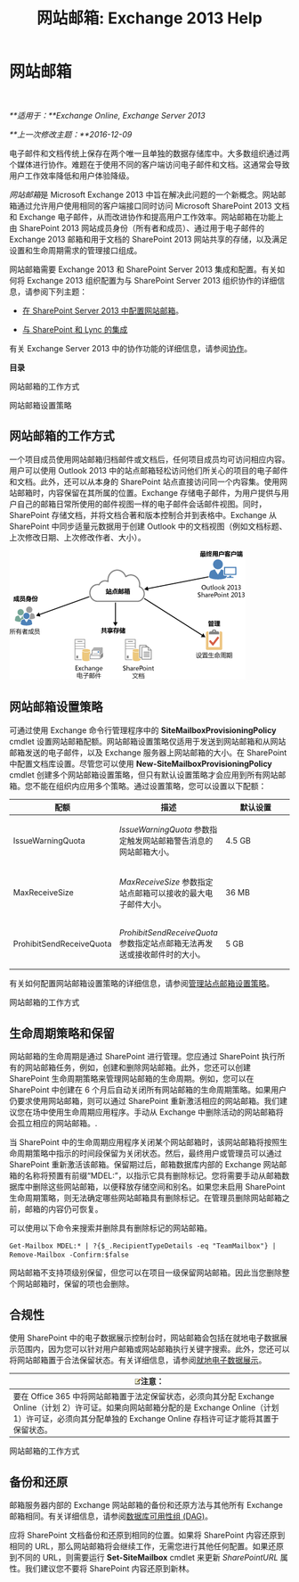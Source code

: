 ﻿---
title: '网站邮箱: Exchange 2013 Help'
TOCTitle: 网站邮箱
ms:assetid: 2c4393f4-d274-4e6c-bd09-9577e68c5a33
ms:mtpsurl: https://technet.microsoft.com/zh-cn/library/JJ150499(v=EXCHG.150)
ms:contentKeyID: 50490246
ms.date: 01/11/2018
mtps_version: v=EXCHG.150
ms.translationtype: HT
---

# 网站邮箱

 

_**适用于：**Exchange Online, Exchange Server 2013_

_**上一次修改主题：**2016-12-09_

电子邮件和文档传统上保存在两个唯一且单独的数据存储库中。大多数组织通过两个媒体进行协作。难题在于使用不同的客户端访问电子邮件和文档。这通常会导致用户工作效率降低和用户体验降级。

*网站邮箱*是 Microsoft Exchange 2013 中旨在解决此问题的一个新概念。网站邮箱通过允许用户使用相同的客户端接口同时访问 Microsoft SharePoint 2013 文档和 Exchange 电子邮件，从而改进协作和提高用户工作效率。网站邮箱在功能上由 SharePoint 2013 网站成员身份（所有者和成员）、通过用于电子邮件的 Exchange 2013 邮箱和用于文档的 SharePoint 2013 网站共享的存储，以及满足设置和生命周期需求的管理接口组成。

网站邮箱需要 Exchange 2013 和 SharePoint Server 2013 集成和配置。有关如何将 Exchange 2013 组织配置为与 SharePoint Server 2013 组织协作的详细信息，请参阅下列主题：

  - [在 SharePoint Server 2013 中配置网站邮箱](https://go.microsoft.com/fwlink/p/?linkid=258264)。

  - [与 SharePoint 和 Lync 的集成](integration-with-sharepoint-and-lync-exchange-2013-help.md)

有关 Exchange Server 2013 中的协作功能的详细信息，请参阅[协作](collaboration-exchange-2013-help.md)。

**目录**

网站邮箱的工作方式

网站邮箱设置策略

## 网站邮箱的工作方式

一个项目成员使用网站邮箱归档邮件或文档后，任何项目成员均可访问相应内容。用户可以使用 Outlook 2013 中的站点邮箱轻松访问他们所关心的项目的电子邮件和文档。此外，还可以从本身的 SharePoint 站点直接访问同一个内容集。使用网站邮箱时，内容保留在其所属的位置。Exchange 存储电子邮件，为用户提供与用户自己的邮箱日常所使用的邮件视图一样的电子邮件会话邮件视图。同时，SharePoint 存储文档，并将文档合著和版本控制合并到表格中。Exchange 从 SharePoint 中同步适量元数据用于创建 Outlook 中的文档视图（例如文档标题、上次修改日期、上次修改作者、大小）。

![网站邮箱存储和使用情况图](images/JJ150499.b98be571-d2e0-4ebd-9fe2-440a14e91e35(EXCHG.150).gif "网站邮箱存储和使用情况图")

## 网站邮箱设置策略

可通过使用 Exchange 命令行管理程序中的 **SiteMailboxProvisioningPolicy** cmdlet 设置网站邮箱配额。网站邮箱设置策略仅适用于发送到网站邮箱和从网站邮箱发送的电子邮件，以及 Exchange 服务器上网站邮箱的大小。在 SharePoint 中配置文档库设置。尽管您可以使用 **New-SiteMailboxProvisioningPolicy** cmdlet 创建多个网站邮箱设置策略，但只有默认设置策略才会应用到所有网站邮箱。您不能在组织内应用多个策略。通过设置策略，您可以设置以下配额：


<table>
<colgroup>
<col style="width: 33%" />
<col style="width: 33%" />
<col style="width: 33%" />
</colgroup>
<thead>
<tr class="header">
<th>配额</th>
<th>描述</th>
<th>默认设置</th>
</tr>
</thead>
<tbody>
<tr class="odd">
<td><p>IssueWarningQuota</p></td>
<td><p><em>IssueWarningQuota</em> 参数指定触发网站邮箱警告消息的网站邮箱大小。</p></td>
<td><p>4.5 GB</p></td>
</tr>
<tr class="even">
<td><p>MaxReceiveSize</p></td>
<td><p><em>MaxReceiveSize</em> 参数指定站点邮箱可以接收的最大电子邮件大小。</p></td>
<td><p>36 MB</p></td>
</tr>
<tr class="odd">
<td><p>ProhibitSendReceiveQuota</p></td>
<td><p><em>ProhibitSendReceiveQuota</em> 参数指定站点邮箱无法再发送或接收邮件时的大小。</p></td>
<td><p>5 GB</p></td>
</tr>
</tbody>
</table>


有关如何配置网站邮箱设置策略的详细信息，请参阅[管理站点邮箱设置策略](manage-site-mailbox-provisioning-policies-exchange-2013-help.md)。

网站邮箱的工作方式

## 生命周期策略和保留

网站邮箱的生命周期是通过 SharePoint 进行管理。您应通过 SharePoint 执行所有的网站邮箱任务，例如，创建和删除网站邮箱。此外，您还可以创建 SharePoint 生命周期策略来管理网站邮箱的生命周期。例如，您可以在 SharePoint 中创建在 6 个月后自动关闭所有网站邮箱的生命周期策略。如果用户仍要求使用网站邮箱，则可以通过 SharePoint 重新激活相应的网站邮箱。我们建议您在场中使用生命周期应用程序。手动从 Exchange 中删除活动的网站邮箱将会孤立相应的网站邮箱。.

当 SharePoint 中的生命周期应用程序关闭某个网站邮箱时，该网站邮箱将按照生命周期策略中指示的时间段保留为关闭状态。然后，最终用户或管理员可以通过 SharePoint 重新激活该邮箱。保留期过后，邮箱数据库内部的 Exchange 网站邮箱的名称将预置有前缀“MDEL:”，以指示它具有删除标记。您将需要手动从邮箱数据库中删除这些网站邮箱，以便释放存储空间和别名。如果您未启用 SharePoint 生命周期策略，则无法确定哪些网站邮箱具有删除标记。在管理员删除网站邮箱之前，邮箱的内容仍可恢复。

可以使用以下命令来搜索并删除具有删除标记的网站邮箱。

    Get-Mailbox MDEL:* | ?{$_.RecipientTypeDetails -eq "TeamMailbox"} | Remove-Mailbox -Confirm:$false

网站邮箱不支持项级别保留，但您可以在项目一级保留网站邮箱。因此当您删除整个网站邮箱时，保留的项也会删除。

## 合规性

使用 SharePoint 中的电子数据展示控制台时，网站邮箱会包括在就地电子数据展示范围内，因为您可以针对用户邮箱或网站邮箱执行关键字搜索。此外，您还可以将网站邮箱置于合法保留状态。有关详细信息，请参阅[就地电子数据展示](in-place-ediscovery-exchange-2013-help.md)。

<table>
<thead>
<tr class="header">
<th><img src="images/Bb124558.note(EXCHG.150).gif" title="注意" alt="注意" />注意：</th>
</tr>
</thead>
<tbody>
<tr class="odd">
<td>要在 Office 365 中将网站邮箱置于法定保留状态，必须向其分配 Exchange Online（计划 2）许可证。如果向网站邮箱分配的是 Exchange Online（计划 1）许可证，必须向其分配单独的 Exchange Online 存档许可证才能将其置于保留状态。</td>
</tr>
</tbody>
</table>


网站邮箱的工作方式

## 备份和还原

邮箱服务器内部的 Exchange 网站邮箱的备份和还原方法与其他所有 Exchange 邮箱相同。有关详细信息，请参阅[数据库可用性组 (DAG)](database-availability-groups-dags-exchange-2013-help.md)。

应将 SharePoint 文档备份和还原到相同的位置。如果将 SharePoint 内容还原到相同的 URL，那么网站邮箱将会继续工作，无需您进行其他任何配置。如果还原到不同的 URL，则需要运行 **Set-SiteMailbox** cmdlet 来更新 *SharePointURL* 属性。我们建议您不要将 SharePoint 内容还原到新林。

